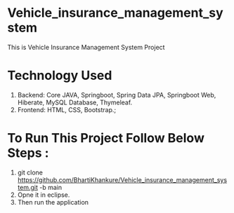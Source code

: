 # Vehicle_insurance_management_system
This is Vehicle Insurance Management System Project 

# Technology Used 
1. Backend: Core JAVA, Springboot, Spring Data JPA, Springboot Web, Hiberate, MySQL Database, Thymeleaf.
2. Frontend: HTML, CSS, Bootstrap.; 

# To Run This Project Follow Below Steps :
1. git clone https://github.com/BhartiKhankure/Vehicle_insurance_management_system.git -b main
2. Opne it in eclipse.
3. Then run the application
